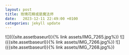 ```yaml
---
layout: post
title: 玫瑰花精或是魔法师
date:   2023-12-11 22:49:00 +0100
categories: jekyll update
---
```

![]({{site.assetbaseurl}}{% link assets/IMG_7265.jpg%})
![]({{site.assetbaseurl}}{% link assets/IMG_7266.jpg%})
![]({{site.assetbaseurl}}{% link assets/IMG_7268.jpg%})



